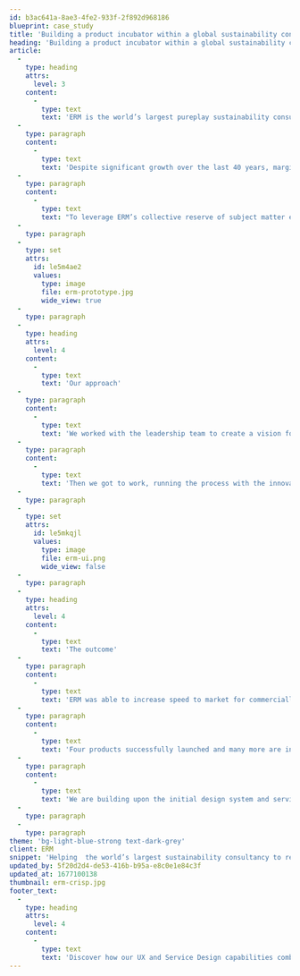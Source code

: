 ```yaml
---
id: b3ac641a-8ae3-4fe2-933f-2f892d968186
blueprint: case_study
title: 'Building a product incubator within a global sustainability consultancy'
heading: 'Building a product incubator within a global sustainability consultancy'
article:
  -
    type: heading
    attrs:
      level: 3
    content:
      -
        type: text
        text: 'ERM is the world’s largest pureplay sustainability consultancy with more than 5,500 people across 40 countries.'
  -
    type: paragraph
    content:
      -
        type: text
        text: 'Despite significant growth over the last 40 years, margins were being squeezed and ERM acknowledged the impact of competitors and startups on the value chain of their industry. The sheer speed of change in an industry where it once enjoyed ‘sole supplier’ status led ERM to recognise the need to build new systems to increase their ability to innovate and future-proof their organisation.'
  -
    type: paragraph
    content:
      -
        type: text
        text: "To leverage ERM’s collective reserve of subject matter expertise, we designed the inaugural ‘Innovation Incubator’.\_"
  -
    type: paragraph
  -
    type: set
    attrs:
      id: le5m4ae2
      values:
        type: image
        file: erm-prototype.jpg
        wide_view: true
  -
    type: paragraph
  -
    type: heading
    attrs:
      level: 4
    content:
      -
        type: text
        text: 'Our approach'
  -
    type: paragraph
    content:
      -
        type: text
        text: 'We worked with the leadership team to create a vision for the Innovation Incubator and define the places, talent, processes, structure and governance needed to create successful products within a globally distributed team.'
  -
    type: paragraph
    content:
      -
        type: text
        text: 'Then we got to work, running the process with the innovation team to fine-tune the tools and templates to find the best ideas.'
  -
    type: paragraph
  -
    type: set
    attrs:
      id: le5mkqjl
      values:
        type: image
        file: erm-ui.png
        wide_view: false
  -
    type: paragraph
  -
    type: heading
    attrs:
      level: 4
    content:
      -
        type: text
        text: 'The outcome'
  -
    type: paragraph
    content:
      -
        type: text
        text: 'ERM was able to increase speed to market for commercially viable ideas while eliminating non-viable ideas based on data, much faster and more consistently than had previously been possible.'
  -
    type: paragraph
    content:
      -
        type: text
        text: 'Four products successfully launched and many more are in the pipeline. The work is ongoing, with the team in hypergrowth to keep up with internal demand.'
  -
    type: paragraph
    content:
      -
        type: text
        text: 'We are building upon the initial design system and service design templates and training provided to the team to make it better, slicker and faster with each new product launch.'
  -
    type: paragraph
  -
    type: paragraph
theme: 'bg-light-blue-strong text-dark-grey'
client: ERM
snippet: 'Helping  the world’s largest sustainability consultancy to rethink its business model'
updated_by: 5f20d2d4-de53-416b-b95a-e8c0e1e84c3f
updated_at: 1677100138
thumbnail: erm-crisp.jpg
footer_text:
  -
    type: heading
    attrs:
      level: 4
    content:
      -
        type: text
        text: 'Discover how our UX and Service Design capabilities combine to invent better customer journeys.'
---
```


